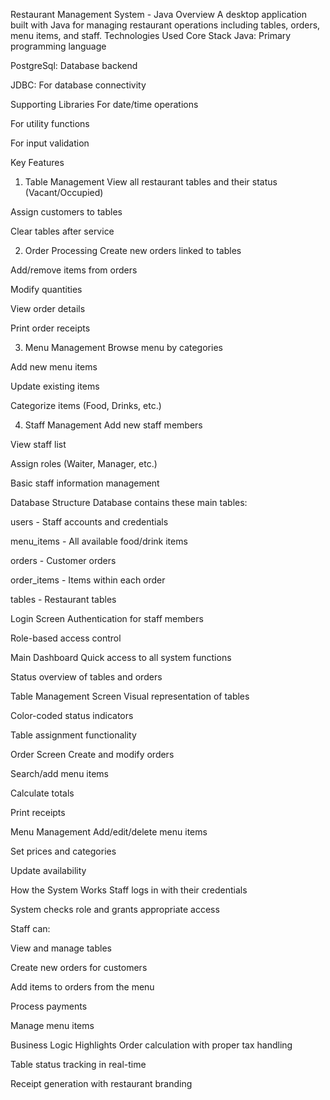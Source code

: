 Restaurant Management System - Java
Overview
A desktop application built with Java for managing restaurant operations including tables, orders, menu items, and staff. 
Technologies Used
Core Stack
Java: Primary programming language 

PostgreSql: Database backend

JDBC: For database connectivity

Supporting Libraries
For date/time operations

For utility functions

For input validation

Key Features
1. Table Management
View all restaurant tables and their status (Vacant/Occupied)

Assign customers to tables

Clear tables after service

2. Order Processing
Create new orders linked to tables

Add/remove items from orders

Modify quantities

View order details

Print order receipts

3. Menu Management
Browse menu by categories

Add new menu items

Update existing items

Categorize items (Food, Drinks, etc.)

4. Staff Management
Add new staff members

View staff list

Assign roles (Waiter, Manager, etc.)

Basic staff information management


Database Structure
Database contains these main tables:

users - Staff accounts and credentials

menu_items - All available food/drink items

orders - Customer orders

order_items - Items within each order

tables - Restaurant tables

Login Screen
Authentication for staff members

Role-based access control

Main Dashboard
Quick access to all system functions

Status overview of tables and orders

Table Management Screen
Visual representation of tables

Color-coded status indicators

Table assignment functionality

Order Screen
Create and modify orders

Search/add menu items

Calculate totals

Print receipts

Menu Management
Add/edit/delete menu items

Set prices and categories

Update availability

How the System Works
Staff logs in with their credentials

System checks role and grants appropriate access

Staff can:

View and manage tables

Create new orders for customers

Add items to orders from the menu

Process payments

Manage menu items

Business Logic Highlights
Order calculation with proper tax handling

Table status tracking in real-time

Receipt generation with restaurant branding





